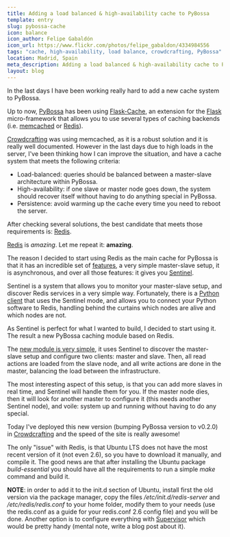```yaml
---
title: Adding a load balanced & high-availability cache to PyBossa
template: entry
slug: pybossa-cache
icon: balance
icon_author: Felipe Gabaldón
icon_url: https://www.flickr.com/photos/felipe_gabaldon/4334984556
tags: "cache, high-availability, load balance, crowdcrafting, PyBossa"
location: Madrid, Spain 
meta_description: Adding a load balanced & high-availability cache to PyBossa
layout: blog
---
```


In the last days I have been working really hard to add a new cache system to PyBossa.

Up to now, [PyBossa](http://daniellombrana.es/pybossa.html) has been using [Flask-Cache](http://pythonhosted.org/Flask-Cache/), an extension for the [Flask](http://flask.pocoo.org/) micro-framework
that allows you to use several types of caching backends (i.e. [memcached](http://memcached.org/) or [Redis](http://redis.io)).

<!--more-->

[Crowdcrafting](http://crowdcrafting.org/) was using memcached, as it is a robust solution and it is really well documented.
However in the last days due to high loads in the server, I've been thinking how I can
improve the situation, and have a cache system that meets the following criteria:

* Load-balanced: queries should be balanced between a master-slave architecture within PyBossa.
* High-availability: if one slave or master node goes down, the system should recover itself without having to do anything special in PyBossa.
* Persistence: avoid warming up the cache every time you need to reboot the server.

After checking several solutions, the best candidate that meets those requirements is: [Redis](http://redis.io).

[Redis](http://redis.io) is *amazing*. Let me repeat it: **amazing**. 

The reason I decided to start using 
Redis as the main cache for PyBossa is that it has an incredible set of [features](http://redis.io/topics/introduction), 
a very simple master-slave setup, it is asynchronous, and over all those features: it gives you [Sentinel](http://redis.io/topics/sentinel).

Sentinel is a system that allows you to monitor your master-slave setup, and discover 
Redis services in a very simple way. Fortunately, there is a [Python client](https://github.com/andymccurdy/redis-py) that uses 
the Sentinel mode, and allows you to connect your Python software to Redis, handling behind
the curtains which nodes are alive and which nodes are not. 

As Sentinel is perfect for what I wanted to build, I decided to start using it. 
The result a new PyBossa caching module based on Redis.

The [new module is very simple](https://github.com/PyBossa/pybossa/blob/master/pybossa/cache/__init__.py), it uses Sentinel to discover the master-slave setup
and configure two clients: master and slave. Then, all read actions are loaded from the slave node, and all write actions are done in the master, balancing the 
load between the infrastructure.

The most interesting aspect of this setup, is that you can add more slaves in real time, 
and Sentinel will handle them for you. If the master node dies, then it will look for 
another master to configure it (this needs another Sentinel node), and voile: system 
up and running without having to do any special.

Today I've deployed this new version (bumping PyBossa version to v0.2.0) in [Crowdcrafting](http://crowdcrafting.org) 
and the speed of the site is really awesome!

The only "issue" with Redis, is that Ubuntu LTS does not have the most recent version 
of it (not even 2.6), so you have to download it manually, and compile it. The good news are
that after installing the Ubuntu package *build-essential* you should have all the requirements to run
a simple *make* command and build it. 

**NOTE**: in order to add it to the init.d section of Ubuntu, install first the old version via the
package manager, copy the files */etc/init.d/redis-server* and */etc/redis/redis.conf* to your
home folder, modify them to your needs (use the redis.conf as a guide for your redis.conf 2.6 config
file) and you will be done. Another option is to configure everything with [Supervisor](http://supervisord.org/)
which would be pretty handy (mental note, write a blog post about it).

